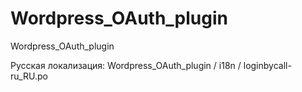 Wordpress_OAuth_plugin
=============================

Wordpress_OAuth_plugin

Русская локализация:
Wordpress_OAuth_plugin / i18n / loginbycall-ru_RU.po 
